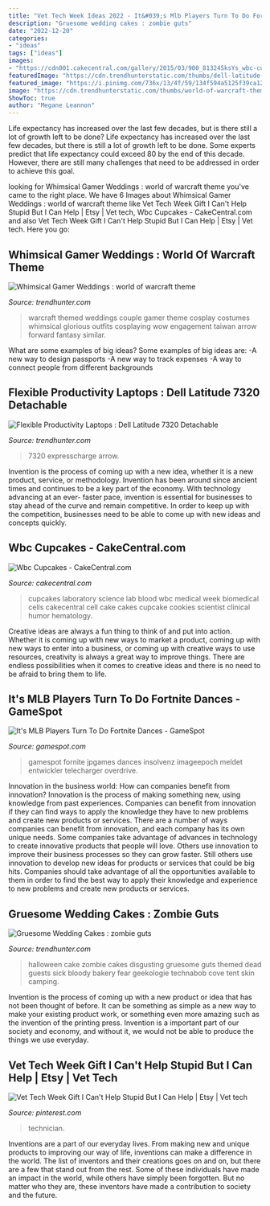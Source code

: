 ```yaml
---
title: "Vet Tech Week Ideas 2022 - It&#039;s Mlb Players Turn To Do Fortnite Dances"
description: "Gruesome wedding cakes : zombie guts"
date: "2022-12-20"
categories:
- "ideas"
tags: ["ideas"]
images:
- "https://cdn001.cakecentral.com/gallery/2015/03/900_813245ksYs_wbc-cupcakes.jpg"
featuredImage: "https://cdn.trendhunterstatic.com/thumbs/dell-latitude-7320-detachable.jpeg"
featured_image: "https://i.pinimg.com/736x/13/4f/59/134f594a5125f39ca12bd632ccc43220.jpg"
image: "https://cdn.trendhunterstatic.com/thumbs/world-of-warcraft-theme.jpeg"
ShowToc: true
author: "Megane Leannon"
---
```



Life expectancy has increased over the last few decades, but is there still a lot of growth left to be done?
Life expectancy has increased over the last few decades, but there is still a lot of growth left to be done. Some experts predict that life expectancy could exceed 80 by the end of this decade. However, there are still many challenges that need to be addressed in order to achieve this goal.

	

		
looking for Whimsical Gamer Weddings : world of warcraft theme you've came to the right place. We have 6 Images about Whimsical Gamer Weddings : world of warcraft theme like Vet Tech Week Gift I Can&#039;t Help Stupid But I Can Help | Etsy | Vet tech, Wbc Cupcakes - CakeCentral.com and also Vet Tech Week Gift I Can&#039;t Help Stupid But I Can Help | Etsy | Vet tech. Here you go:
		
    
## Whimsical Gamer Weddings : World Of Warcraft Theme

<img loading=lazy src="https://cdn.trendhunterstatic.com/thumbs/world-of-warcraft-theme.jpeg" onerror="this.onerror=null;this.src='https://tse3.mm.bing.net/th?id=OIP.cpbvSOhRFMqKZSUHM3etegHaLH&amp;pid=15.1';" alt="Whimsical Gamer Weddings : world of warcraft theme">

_Source: trendhunter.com_

>warcraft themed weddings couple gamer theme cosplay costumes whimsical glorious outfits cosplaying wow engagement taiwan arrow forward fantasy similar. 

	

What are some examples of big ideas?
Some examples of big ideas are: 
-A new way to design passports 
-A new way to track expenses 
-A way to connect people from different backgrounds

    
## Flexible Productivity Laptops : Dell Latitude 7320 Detachable

<img loading=lazy src="https://cdn.trendhunterstatic.com/thumbs/dell-latitude-7320-detachable.jpeg" onerror="this.onerror=null;this.src='https://tse1.mm.bing.net/th?id=OIP.Zz7ioc3ZePqksKc5wyokFgHaFj&amp;pid=15.1';" alt="Flexible Productivity Laptops : Dell Latitude 7320 Detachable">

_Source: trendhunter.com_

>7320 expresscharge arrow. 

	

Invention is the process of coming up with a new idea, whether it is a new product, service, or methodology. Invention has been around since ancient times and continues to be a key part of the economy. With technology advancing at an ever- faster pace, invention is essential for businesses to stay ahead of the curve and remain competitive. In order to keep up with the competition, businesses need to be able to come up with new ideas and concepts quickly.

    
## Wbc Cupcakes - CakeCentral.com

<img loading=lazy src="https://cdn001.cakecentral.com/gallery/2015/03/900_813245ksYs_wbc-cupcakes.jpg" onerror="this.onerror=null;this.src='https://tse4.mm.bing.net/th?id=OIP.ulaAhiwEXXshiZgMYpAK_AHaFh&amp;pid=15.1';" alt="Wbc Cupcakes - CakeCentral.com">

_Source: cakecentral.com_

>cupcakes laboratory science lab blood wbc medical week biomedical cells cakecentral cell cake cakes cupcake cookies scientist clinical humor hematology. 

	

Creative ideas are always a fun thing to think of and put into action. Whether it is coming up with new ways to market a product, coming up with new ways to enter into a business, or coming up with creative ways to use resources, creativity is always a great way to improve things. There are endless possibilities when it comes to creative ideas and there is no need to be afraid to bring them to life.

    
## It&#039;s MLB Players Turn To Do Fortnite Dances - GameSpot

<img loading=lazy src="https://www.gamespot.com/a/uploads/screen_kubrick/1576/15769789/3400748-fn_switch02.jpg" onerror="this.onerror=null;this.src='https://tse2.mm.bing.net/th?id=OIP.PbIcQGPV4Hp8G6Ar4BjyDwHaEK&amp;pid=15.1';" alt="It&#039;s MLB Players Turn To Do Fortnite Dances - GameSpot">

_Source: gamespot.com_

>gamespot fornite jpgames dances insolvenz imageepoch meldet entwickler telecharger overdrive. 

	

Innovation in the business world: How can companies benefit from innovation?
Innovation is the process of making something new, using knowledge from past experiences. Companies can benefit from innovation if they can find ways to apply the knowledge they have to new problems and create new products or services. There are a number of ways companies can benefit from innovation, and each company has its own unique needs. Some companies take advantage of advances in technology to create innovative products that people will love. Others use innovation to improve their business processes so they can grow faster. Still others use innovation to develop new ideas for products or services that could be big hits. Companies should take advantage of all the opportunities available to them in order to find the best way to apply their knowledge and experience to new problems and create new products or services.

    
## Gruesome Wedding Cakes : Zombie Guts

<img loading=lazy src="https://cdn.trendhunterstatic.com/thumbs/zombie-guts.jpeg" onerror="this.onerror=null;this.src='https://tse2.mm.bing.net/th?id=OIP.2RDJlUlfC4jG2kymkzpeOwHaLH&amp;pid=15.1';" alt="Gruesome Wedding Cakes : zombie guts">

_Source: trendhunter.com_

>halloween cake zombie cakes disgusting gruesome guts themed dead guests sick bloody bakery fear geekologie technabob cove tent skin camping. 

	

Invention is the process of coming up with a new product or idea that has not been thought of before. It can be something as simple as a new way to make your existing product work, or something even more amazing such as the invention of the printing press. Invention is a important part of our society and economy, and without it, we would not be able to produce the things we use everyday.

    
## Vet Tech Week Gift I Can&#039;t Help Stupid But I Can Help | Etsy | Vet Tech

<img loading=lazy src="https://i.pinimg.com/736x/13/4f/59/134f594a5125f39ca12bd632ccc43220.jpg" onerror="this.onerror=null;this.src='https://tse4.mm.bing.net/th?id=OIP.xkokPVlPqHfWgbFaDIyfsAHaHa&amp;pid=15.1';" alt="Vet Tech Week Gift I Can&#039;t Help Stupid But I Can Help | Etsy | Vet tech">

_Source: pinterest.com_

>technician. 

	

Inventions are a part of our everyday lives. From making new and unique products to improving our way of life, inventions can make a difference in the world. The list of inventors and their creations goes on and on, but there are a few that stand out from the rest. Some of these individuals have made an impact in the world, while others have simply been forgotten. But no matter who they are, these inventors have made a contribution to society and the future.


